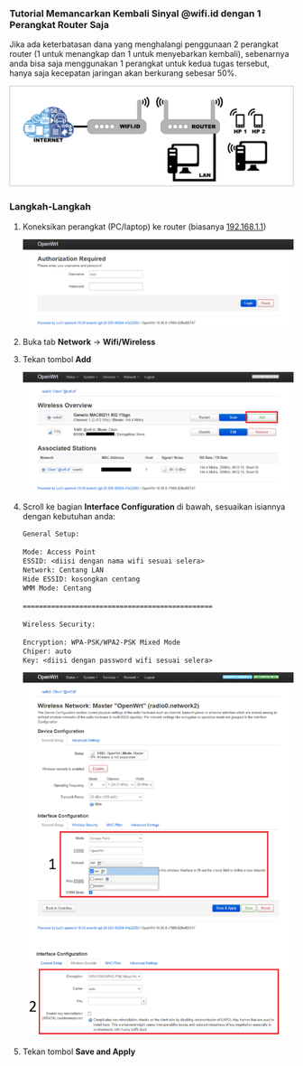 ### **Tutorial Memancarkan Kembali Sinyal @wifi.id dengan 1 Perangkat Router Saja**

Jika ada keterbatasan dana yang menghalangi penggunaan 2 perangkat router (1 untuk menangkap dan 1 untuk menyebarkan kembali), sebenarnya anda bisa saja menggunakan 1 perangkat untuk kedua tugas tersebut, hanya saja kecepatan jaringan akan berkurang sebesar 50%.

   ![topology2](pics/topology2.png)


### **Langkah-Langkah**

1. Koneksikan perangkat (PC/laptop) ke router (biasanya [192.168.1.1](http://192.168.1.1))

   ![login](pics/01-login-router.png)

2. Buka tab **Network** -> **Wifi/Wireless**

3. Tekan tombol **Add**

   ![wireless-add](pics/10-wlan-add.png)

4. Scroll ke bagian **Interface Configuration** di bawah, sesuaikan isiannya dengan kebutuhan anda:

   ```
   General Setup:
   
   Mode: Access Point
   ESSID: <diisi dengan nama wifi sesuai selera>
   Network: Centang LAN
   Hide ESSID: kosongkan centang
   WMM Mode: Centang
   
   ===============================================
   
   Wireless	Security:
   
   Encryption: WPA-PSK/WPA2-PSK Mixed Mode
   Chiper: auto
   Key: <diisi dengan password wifi sesuai selera>
   ```

   ![wireless-config](pics/11-wlan-config.png)

5. Tekan tombol **Save and Apply**